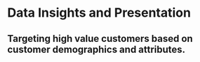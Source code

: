 # Data Insights and Presentation

## Targeting high value customers based on customer demographics and attributes.
